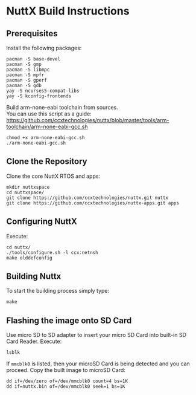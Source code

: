 # NuttX Build Instructions

## Prerequisites

Install the following packages:

    pacman -S base-devel
    pacman -S gmp
    pacman -S libmpc
    pacman -S mpfr
    pacman -S gperf
    pacman -S gdb
    yay -S ncurses5-compat-libs
    yay -S kconfig-frontends

Build arm-none-eabi toolchain from sources.\
You can use this script as a guide:\
https://github.com/ccxtechnologies/nuttx/blob/master/tools/arm-toolchain/arm-none-eabi-gcc.sh

    chmod +x arm-none-eabi-gcc.sh
    ./arm-none-eabi-gcc.sh

## Clone the Repository

Clone the core NuttX RTOS and apps:

    mkdir nuttxspace
    cd nuttxspace/
    git clone https://github.com/ccxtechnologies/nuttx.git nuttx
    git clone https://github.com/ccxtechnologies/nuttx-apps.git apps

## Configuring NuttX

Execute:

    cd nuttx/
    ./tools/configure.sh -l ccx:netnsh
    make olddefconfig

## Building Nuttx
To start the building process simply type:

    make

## Flashing the image onto SD Card

Use micro SD to SD adapter to insert your micro SD Card into built-in SD Card Reader.
Execute:

    lsblk

If `mmcblk0` is listed, then your microSD Card is being detected and you can proceed.
Copy the built image to microSD Card:

    dd if=/dev/zero of=/dev/mmcblk0 count=4 bs=1K
    dd if=nuttx.bin of=/dev/mmcblk0 seek=1 bs=1K
